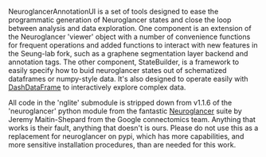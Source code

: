 NeuroglancerAnnotationUI is a set of tools designed to ease the programmatic generation of Neuroglancer states and close the loop between analysis and data exploration. One component is an extension of the Neuroglancer 'viewer' object with a number of convenience functions for frequent operations and added functions to interact with new features in the Seung-lab fork, such as a graphene segmentation layer backend and annotation tags. The other component, StateBuilder, is a framework to easily specify how to buid neuroglancer states out of schematized dataframes or numpy-style data. It's also designed to operate easily with [DashDataFrame](https://github.com/AllenInstitute/DashDataFrame) to interactively explore complex data.

All code in the 'nglite' submodule is stripped down from v1.1.6 of the 'neuroglancer' python module from the fantastic [Neuroglancer](https://github.com/google/neuroglancer) suite by Jeremy Maitin-Shepard from the Google connectomics team. Anything that works is their fault, anything that doesn't is ours. Please do not use this as a replacement for neuroglancer on pypi, which has more capabilities, and more sensitive installation procedures, than are needed for this work.